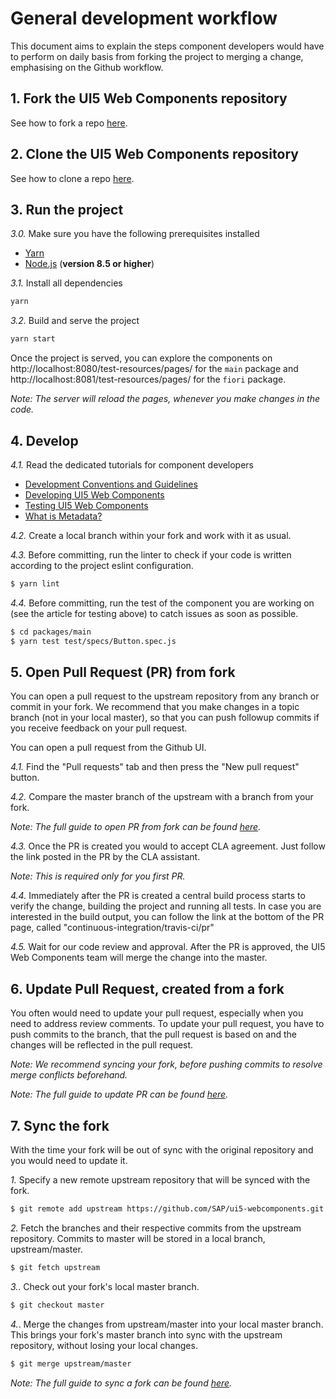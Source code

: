 # General development workflow
This document aims to explain the steps component developers would have to perform
on daily basis from forking the project to merging a change, emphasising on the Github workflow.


## 1. Fork the UI5 Web Components repository
See how to fork a repo [here](https://docs.github.com/en/github/getting-started-with-github/fork-a-repo).


## 2. Clone the UI5 Web Components repository
See how to clone a repo [here](https://docs.github.com/en/github/creating-cloning-and-archiving-repositories/cloning-a-repository).


## 3. Run the project

*3.0.* Make sure you have the following prerequisites installed
- [Yarn](https://yarnpkg.com/en)
- [Node.js](https://nodejs.org/) (**version 8.5 or higher**)


*3.1.* Install all dependencies
```sh
yarn
```

*3.2.* Build and serve the project
```sh
yarn start
```
Once the project is served, you can explore the components 
on http://localhost:8080/test-resources/pages/ for the `main` package
and http://localhost:8081/test-resources/pages/ for the `fiori` package.

*Note: The server will reload the pages, whenever you make changes in the code.*


## 4. Develop 

*4.1.* Read the dedicated tutorials for component developers

- [Development Conventions and Guidelines](./Guidelines.md)
- [Developing UI5 Web Components](./Developing&#32;Web&#32;Components.md)
- [Testing UI5 Web Components](./Testing&#32;Web&#32;Components.md)
- [What is Metadata?](./Metadata.md)

*4.2.* Create a local branch within your fork and work with it as usual.

*4.3.* Before committing, run the linter to check if your code is written according to the project eslint configuration.

```sh
$ yarn lint
```

*4.4.* Before committing, run the test of the component you are working on (see the article for testing above) to catch issues as soon as possible.

```sh
$ cd packages/main
$ yarn test test/specs/Button.spec.js
```

## 5. Open Pull Request (PR) from fork

You can open a pull request to the upstream repository from any branch or commit in your fork.
We recommend that you make changes in a topic branch (not in your local master), so that you can push followup commits if you receive feedback on your pull request. 

You can open a pull request from the Github UI. 

*4.1.* Find the "Pull requests" tab and then press the "New pull request" button.

*4.2.* Compare the master branch of the upstream with a branch from your fork.

*Note: The full guide to open PR from fork can be found [here](https://docs.github.com/en/github/collaborating-with-issues-and-pull-requests/creating-a-pull-request-from-a-fork).*

*4.3.* Once the PR is created you would to accept CLA agreement.
Just follow the link posted in the PR by the CLA assistant.

*Note: This is required only for you first PR.*

*4.4.* Immediately after the PR is created a central build process starts to verify the change,
building the project and running all tests.
In case you are interested in the build output, you can follow the link at the bottom of the PR page, called "continuous-integration/travis-ci/pr"

*4.5.* Wait for our code review and approval. 
After the PR is approved, the UI5 Web Components team will merge the change into the master.


## 6. Update Pull Request, created from a fork

You often would need to update your pull request, especially when you need to address review comments.
To update your pull request, you have to push commits to the branch, that the pull request is based on
and the changes will be reflected in the pull request.

*Note: We recommend syncing your fork, before pushing commits to resolve merge conflicts beforehand.*

*Note: The full guide to update PR can be found [here](https://docs.github.com/en/github/collaborating-with-issues-and-pull-requests/committing-changes-to-a-pull-request-branch-created-from-a-fork).*

## 7. Sync the fork

With the time your fork will be out of sync with the original repository
and you would need to update it.

*1.* Specify a new remote upstream repository that will be synced with the fork.

```sh
$ git remote add upstream https://github.com/SAP/ui5-webcomponents.git
```

*2.* Fetch the branches and their respective commits from the upstream repository.
Commits to master will be stored in a local branch, upstream/master.

```sh
$ git fetch upstream
```

*3.*. Check out your fork's local master branch.

```sh
$ git checkout master
```

*4.*. Merge the changes from upstream/master into your local master branch.
This brings your fork's master branch into sync with the upstream repository, without losing your local changes.

```sh
$ git merge upstream/master
```

*Note: The full guide to sync a fork can be found [here](https://docs.github.com/en/github/collaborating-with-issues-and-pull-requests/syncing-a-fork).*

